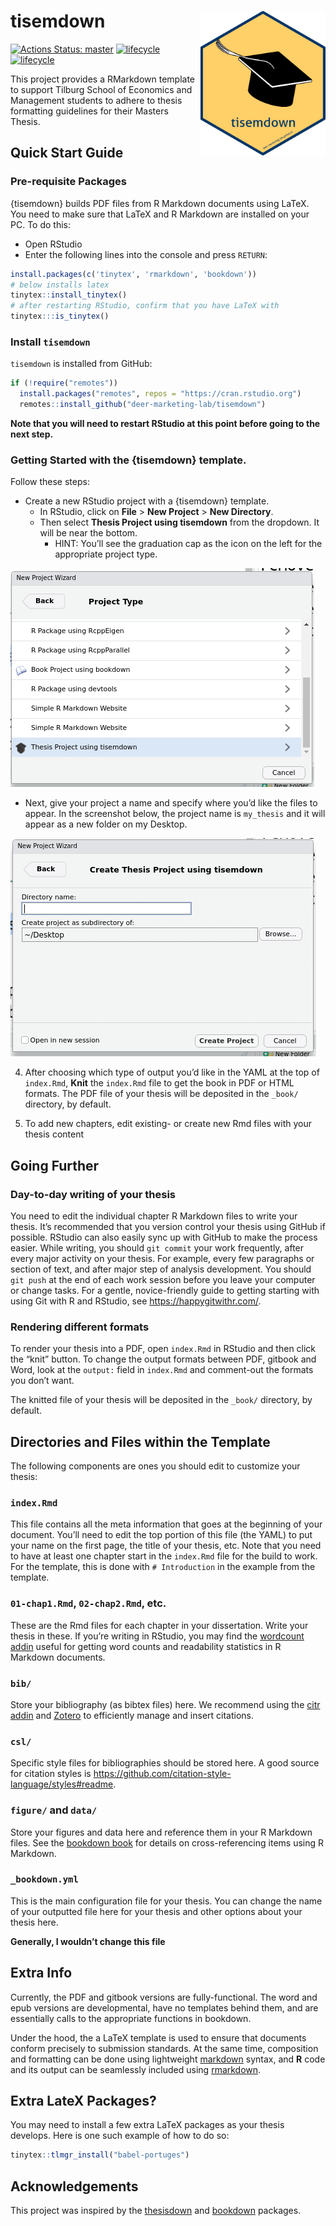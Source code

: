 
<!-- README.md is generated from README.Rmd via `devtools::build_readme()`. Please edit README.Rmd -->

# tisemdown <img src="man/figures/tisemdown_hex.png" align="right" width=200 />

[![Actions Status:
master](https://github.com/deer-marketing-lab/tisemdown/workflows/renderbook/badge.svg)](https://github.com/deer-marketing-lab/tisemdown/actions?query=workflow%3A%22renderbook%22)
[![lifecycle](https://img.shields.io/badge/lifecycle-maturing-blue.svg)](https://www.tidyverse.org/lifecycle/#maturing)
[![lifecycle](https://img.shields.io/badge/version-0.1.0-red.svg)]()

This project provides a RMarkdown template to support Tilburg School of
Economics and Management students to adhere to thesis formatting
guidelines for their Masters Thesis.

## Quick Start Guide

### Pre-requisite Packages

{tisemdown} builds PDF files from R Markdown documents using LaTeX. You
need to make sure that LaTeX and R Markdown are installed on your PC. To
do this:

  - Open RStudio
  - Enter the following lines into the console and press `RETURN`:

<!-- end list -->

``` r
install.packages(c('tinytex', 'rmarkdown', 'bookdown'))
# below installs latex
tinytex::install_tinytex()
# after restarting RStudio, confirm that you have LaTeX with
tinytex:::is_tinytex()
```

### Install `tisemdown`

`tisemdown` is installed from GitHub:

``` r
if (!require("remotes")) 
  install.packages("remotes", repos = "https://cran.rstudio.org")
  remotes::install_github("deer-marketing-lab/tisemdown")
```

**Note that you will need to restart RStudio at this point before going
to the next step.**

### Getting Started with the {tisemdown} template.

Follow these steps:

  - Create a new RStudio project with a {tisemdown} template.
      - In RStudio, click on **File** \> **New Project** \> **New
        Directory**.
      - Then select **Thesis Project using tisemdown** from the
        dropdown. It will be near the bottom.
          - HINT: You’ll see the graduation cap as the icon on the left
            for the appropriate project
type.

<!-- NOTE: UPDATE THIS IMAGE (FIXME!) -->

![](https://raw.githubusercontent.com/deer-marketing-lab/tisemdown/master/docs/reference/figures/tisemdown_proj.png)

  - Next, give your project a name and specify where you’d like the
    files to appear. In the screenshot below, the project name is
    `my_thesis` and it will appear as a new folder on my
Desktop.

![](https://raw.githubusercontent.com/deer-marketing-lab/tisemdown/master/docs/reference/figures/tisemdown_proj_name.png)

4.  After choosing which type of output you’d like in the YAML at the
    top of `index.Rmd`, **Knit** the `index.Rmd` file to get the book in
    PDF or HTML formats. The PDF file of your thesis will be deposited
    in the `_book/` directory, by default.

5.  To add new chapters, edit existing- or create new Rmd files with
    your thesis content

## Going Further

### Day-to-day writing of your thesis

You need to edit the individual chapter R Markdown files to write your
thesis. It’s recommended that you version control your thesis using
GitHub if possible. RStudio can also easily sync up with GitHub to make
the process easier. While writing, you should `git commit` your work
frequently, after every major activity on your thesis. For example,
every few paragraphs or section of text, and after major step of
analysis development. You should `git push` at the end of each work
session before you leave your computer or change tasks. For a gentle,
novice-friendly guide to getting starting with using Git with R and
RStudio, see <https://happygitwithr.com/>.

### Rendering different formats

To render your thesis into a PDF, open `index.Rmd` in RStudio and then
click the “knit” button. To change the output formats between PDF,
gitbook and Word, look at the `output:` field in `index.Rmd` and
comment-out the formats you don’t want.

The knitted file of your thesis will be deposited in the `_book/`
directory, by default.

## Directories and Files within the Template

The following components are ones you should edit to customize your
thesis:

### `index.Rmd`

This file contains all the meta information that goes at the beginning
of your document. You’ll need to edit the top portion of this file (the
YAML) to put your name on the first page, the title of your thesis, etc.
Note that you need to have at least one chapter start in the `index.Rmd`
file for the build to work. For the template, this is done with `#
Introduction` in the example from the template.

### `01-chap1.Rmd`, `02-chap2.Rmd`, etc.

These are the Rmd files for each chapter in your dissertation. Write
your thesis in these. If you’re writing in RStudio, you may find the
[wordcount addin](https://github.com/benmarwick/wordcountaddin) useful
for getting word counts and readability statistics in R Markdown
documents.

### `bib/`

Store your bibliography (as bibtex files) here. We recommend using the
[citr addin](https://github.com/crsh/citr) and
[Zotero](https://www.zotero.org/) to efficiently manage and insert
citations.

### `csl/`

Specific style files for bibliographies should be stored here. A good
source for citation styles is
<https://github.com/citation-style-language/styles#readme>.

### `figure/` and `data/`

Store your figures and data here and reference them in your R Markdown
files. See the [bookdown book](https://bookdown.org/yihui/bookdown/) for
details on cross-referencing items using R Markdown.

### `_bookdown.yml`

This is the main configuration file for your thesis. You can change the
name of your outputted file here for your thesis and other options about
your thesis here.

**Generally, I wouldn’t change this file**

## Extra Info

Currently, the PDF and gitbook versions are fully-functional. The word
and epub versions are developmental, have no templates behind them, and
are essentially calls to the appropriate functions in bookdown.

Under the hood, the a LaTeX template is used to ensure that documents
conform precisely to submission standards. At the same time, composition
and formatting can be done using lightweight
[markdown](https://rmarkdown.rstudio.com/authoring_basics.html) syntax,
and **R** code and its output can be seamlessly included using
[rmarkdown](https://rmarkdown.rstudio.com).

## Extra LateX Packages?

You may need to install a few extra LaTeX packages as your thesis
develops. Here is one such example of how to do so:

``` r
tinytex::tlmgr_install("babel-portuges")
```

## Acknowledgements

This project was inspired by the
[thesisdown](https://github.com/ismayc/thesisdown) and
[bookdown](https://github.com/rstudio/bookdown) packages.
